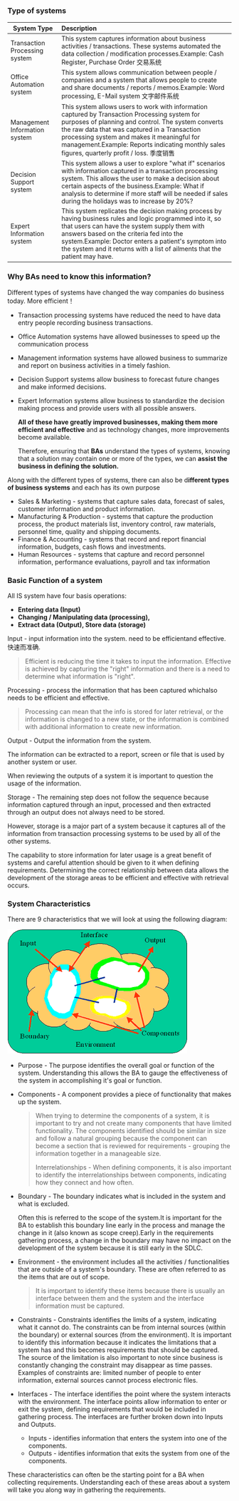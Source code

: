 ### Type of systems

| System Type                   | Description                                                  |
| ----------------------------- | :----------------------------------------------------------- |
| Transaction Processing system | This system captures information about business activities / transactions. These systems automated the data collection / modification processes.Example: Cash Register, Purchase Order 交易系统 |
| Office Automation system      | This system allows communication between people / companies and a system that allows people to create and share documents / reports / memos.Example: Word processing, E-Mail system 文字邮件系统 |
| Management Information system | This system allows users to work with information captured by Transaction Processing system for purposes of planning and control. The system converts the raw data that was captured in a Transaction processing system and makes it meaningful for management.Example: Reports indicating monthly sales figures, quarterly profit / loss. 季度销售 |
| Decision Support system       | This system allows a user to explore "what if" scenarios with information captured in a transaction processing system. This allows the user to make a decision about certain aspects of the business.Example: What if analysis to determine if more staff will be needed if sales during the holidays was to increase by 20%? |
| Expert Information system     | This system replicates the decision making process by having business rules and logic programmed into it, so that users can have the system supply them with answers based on the criteria fed into the system.Example: Doctor enters a patient's symptom into the system and it returns with a list of ailments that the patient may have. |

### Why BAs need to  know this information?

Different types of systems have changed the way companies do business today. More efficient！

- Transaction processing systems have reduced the need to have data entry people recording business transactions. 

- Office Automation systems have allowed businesses to speed up the communication process 

-  Management information systems have allowed business to summarize and report on business activities in a timely fashion. 

- Decision Support systems allow business to forecast future changes and make informed decisions. 

- Expert Information systems allow business to standardize the decision making process and provide users with all possible answers. 

  **All of these have greatly improved businesses, making them more efficient and effective** and as technology changes, more improvements become available. 

  Therefore, ensuring that **BAs** understand the types of systems, knowing that a solution may contain one or more of the types, we can **assist the business in defining the solution.**

Along with the different types of systems, there can also be d**ifferent types of business systems** and each has its own purpose

- Sales & Marketing - systems that capture sales data, forecast of sales, customer information and product information.
- Manufacturing & Production - systems that capture the production process, the product materials list, inventory control, raw materials, personnel time, quality and shipping documents.
- Finance & Accounting - systems that record and report financial information, budgets, cash flows and investments.
- Human Resources - systems that capture and record personnel information, performance evaluations, payroll and tax information

### Basic Function of a system

All IS system have four basis operations:

- **Entering data (Input)**
- **Changing / Manipulating data (processing),**
- **Extract data (Output), Store data (storage)**

Input -  input information into the system. need to be efficientand effective. 快速而准确. 

> Efficient is  reducing the time it takes to input the information. Effective is achieved by capturing the "right" information and there is a need to determine what information is "right". 

Processing -  process the information that has been captured whichalso needs to be efficient and effective. 

> Processing can mean that the info is stored for later retrieval, or the information is changed to a new state, or the information is combined with additional information to create new information. 

Output - Output the information from the system. 

The information can be extracted to a report, screen or file that is used by another system or user. 

When reviewing the outputs of a system it is important to question the usage of the information. 

Storage - The remaining step does not follow the sequence because information captured through an input, processed and then extracted through an output does not always need to be stored.

 However, storage is a major part of a system because it captures all of the information from transaction processing systems to be used by all of the other systems. 

The capability to store information for later usage is a great benefit of systems and careful attention should be given to it when defining requirements. Determining the correct relationship between data allows the development of the storage areas to be efficient and effective with retrieval occurs.

### System Characteristics

There are 9 characteristics that we will look at using the following diagram:

![img](module2_typesofsystem.assets/pic004.gif)

- Purpose - The purpose identifies the overall goal or function of the system. Understanding this allows the BA to gauge the effectiveness of the system in accomplishing it's goal or function.

- Components - A component provides a piece of functionality that makes up the system. 

  > When trying to determine the components of a system, it is important to try and not create many components that have limited functionality. The components identified should be similar in size and follow a natural grouping because the component can become a section that is reviewed for requirements - grouping the information together in a manageable size.
  >
  > Interrelationships - When defining components, it is also important to identify the interrelationships between components, indicating how they connect and how often.

- Boundary - The boundary indicates what is included in the system and what is excluded. 

  Often this is referred to the scope of the system.It is important for the BA to establish this boundary line early in the process and manage the change in it (also known as scope creep).Early in the requirements gathering process, a change in the boundary may have no impact on the development of the system because it is still early in the SDLC.

- Environment - the environment includes all the activities / functionalities that are outside of a system's boundary. These are often referred to as the items that are out of scope. 

  > It is important to identify these items because there is usually an interface between them and the system and the interface information must be captured.

- Constraints - Constraints identifies the limits of a system, indicating what it cannot do. The constraints can be from internal sources (within the boundary) or external sources (from the environment). It is important to identify this information because it indicates the limitations that a system has and this becomes requirements that should be captured. The source of the limitation is also important to note since business is constantly changing the constraint may disappear as time passes. Examples of constraints are: limited number of people to enter information, external sources cannot process electronic files.

- Interfaces - The interface identifies the point where the system interacts with the environment. The interface points allow information to enter or exit the system, defining requirements that would be included in gathering process. The interfaces are further broken down into Inputs and Outputs.
  - Inputs - identifies information that enters the system into one of the components.
  - Outputs - identifies information that exits the system from one of the components.

These characteristics can often be the starting point for a BA when collecting requirements. Understanding each of these areas about a system will take you along way in gathering the requirements.





